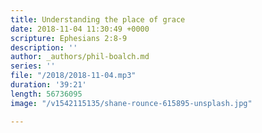 ```yaml
---
title: Understanding the place of grace
date: 2018-11-04 11:30:49 +0000
scripture: Ephesians 2:8-9
description: ''
author: _authors/phil-boalch.md
series: ''
file: "/2018/2018-11-04.mp3"
duration: '39:21'
length: 56736095
image: "/v1542115135/shane-rounce-615895-unsplash.jpg"

---
```

